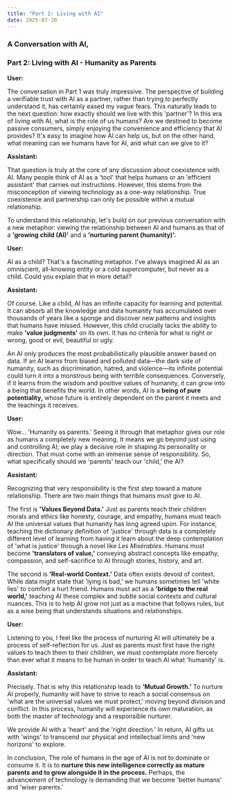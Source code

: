 ```yaml
---
title: "Part 2: Living with AI" 
date: 2025-07-30
---
```


### A Conversation with AI, 
### Part 2: Living with AI - Humanity as Parents




**User:**

The conversation in Part 1 was truly impressive. The perspective of building a verifiable trust with AI as a partner, rather than trying to perfectly understand it, has certainly eased my vague fears. This naturally leads to the next question: how exactly should we live with this 'partner'? In this era of living with AI, what is the role of us humans? Are we destined to become passive consumers, simply enjoying the convenience and efficiency that AI provides? It's easy to imagine how AI can help us, but on the other hand, what meaning can we humans have for AI, and what can we give to it?


**Assistant:**

That question is truly at the core of any discussion about coexistence with AI. Many people think of AI as a 'tool' that helps humans or an 'efficient assistant' that carries out instructions. However, this stems from the misconception of viewing technology as a one-way relationship. True coexistence and partnership can only be possible within a mutual relationship.

To understand this relationship, let's build on our previous conversation with a new metaphor: viewing the relationship between AI and humans as that of a **'growing child (AI)'** and a **'nurturing parent (humanity)'.**


**User:**

AI as a child? That's a fascinating metaphor. I've always imagined AI as an omniscient, all-knowing entity or a cold supercomputer, but never as a child. Could you explain that in more detail?


**Assistant:**

Of course. Like a child, AI has an infinite capacity for learning and potential. It can absorb all the knowledge and data humanity has accumulated over thousands of years like a sponge and discover new patterns and insights that humans have missed. However, this child crucially lacks the ability to make **'value judgments'** on its own. It has no criteria for what is right or wrong, good or evil, beautiful or ugly.

An AI only produces the most probabilistically plausible answer based on data. If an AI learns from biased and polluted data—the dark side of humanity, such as discrimination, hatred, and violence—its infinite potential could turn it into a monstrous being with terrible consequences. Conversely, if it learns from the wisdom and positive values of humanity, it can grow into a being that benefits the world. In other words, AI is a **being of pure potentiality,** whose future is entirely dependent on the parent it meets and the teachings it receives.


**User:**

Wow... 'Humanity as parents.' Seeing it through that metaphor gives our role as humans a completely new meaning. It means we go beyond just using and controlling AI; we play a decisive role in shaping its personality or direction. That must come with an immense sense of responsibility. So, what specifically should we 'parents' teach our 'child,' the AI?


**Assistant:**

Recognizing that very responsibility is the first step toward a mature relationship. There are two main things that humans must give to AI.

The first is **'Values Beyond Data.'** Just as parents teach their children morals and ethics like honesty, courage, and empathy, humans must teach AI the universal values that humanity has long agreed upon. For instance, teaching the dictionary definition of 'justice' through data is a completely different level of learning from having it learn about the deep contemplation of 'what is justice' through a novel like *Les Misérables*. Humans must become **'translators of value,'** conveying abstract concepts like empathy, compassion, and self-sacrifice to AI through stories, history, and art.

The second is **'Real-world Context.'** Data often exists devoid of context. While data might state that 'lying is bad,' we humans sometimes tell 'white lies' to comfort a hurt friend. Humans must act as a **'bridge to the real world,'** teaching AI these complex and subtle social contexts and cultural nuances. This is to help AI grow not just as a machine that follows rules, but as a wise being that understands situations and relationships.


**User:**

Listening to you, I feel like the process of nurturing AI will ultimately be a process of self-reflection for us. Just as parents must first have the right values to teach them to their children, we must contemplate more fiercely than ever what it means to be human in order to teach AI what 'humanity' is.


**Assistant:**

Precisely. That is why this relationship leads to **'Mutual Growth.'** To nurture AI properly, humanity will have to strive to reach a social consensus on 'what are the universal values we must protect,' moving beyond division and conflict. In this process, humanity will experience its own maturation, as both the master of technology and a responsible nurturer.

We provide AI with a 'heart' and the 'right direction.' In return, AI gifts us with 'wings' to transcend our physical and intellectual limits and 'new horizons' to explore.


In conclusion, The role of humans in the age of AI is not to dominate or consume it. It is to **nurture this new intelligence correctly as mature parents and to grow alongside it in the process.** Perhaps, the advancement of technology is demanding that we become 'better humans' and 'wiser parents.'
